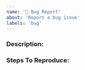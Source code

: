 ```yaml
---
name: '🐛 Bug Report'
about: 'Report a bug issue'
labels: 'bug'
---
```


### Description:

<!-- Describe the issue encountered and what should actually be happening instead in as much detail as possible-->

### Steps To Reproduce:

<!-- (Describe the steps to reproduce the problem here) -->
